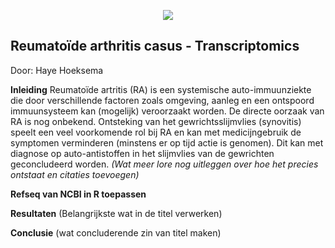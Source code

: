 <p align="center">
  <img src="Assets/Afbeelding.PDF width = "600"/>
</p>


## Reumatoïde arthritis casus - Transcriptomics 
 Door: Haye Hoeksema

**Inleiding**
Reumatoïde artritis (RA) is een systemische auto-immuunziekte die door verschillende factoren zoals omgeving, aanleg en een ontspoord immuunsysteem kan (mogelijk) veroorzaakt worden. De directe oorzaak van RA is nog onbekend. Ontsteking van het gewrichtsslijmvlies (synovitis) speelt een veel voorkomende rol bij RA en kan met medicijngebruik de symptomen verminderen (minstens er op tijd actie is genomen). Dit kan met diagnose op auto-antistoffen in het slijmvlies van de gewrichten geconcludeerd worden. *(Wat meer lore nog uitleggen over hoe het precies ontstaat en citaties toevoegen)*

**Refseq van NCBI in R toepassen**


**Resultaten** (Belangrijkste wat in de titel verwerken)

**Conclusie** (wat concluderende zin van titel maken)
